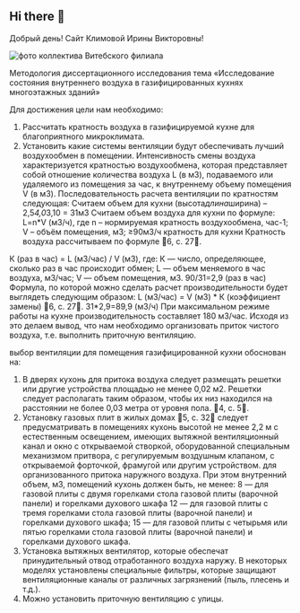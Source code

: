 ## Hi there 👋

Добрый день! Сайт Климовой Ирины Викторовны!

![фото коллектива Витебского филиала](https://github.com/user-attachments/assets/9d6c363c-e8c9-429d-94bd-9b6b4969a753)

Методология диссертационного исследования 
тема «Исследование состояния внутреннего воздуха в газифицированных кухнях многоэтажных зданий»


Для достижения цели нам необходимо:
1.	Рассчитать кратность воздуха в газифицируемой кухне для благоприятного микроклимата.
2.	Установить какие системы вентиляции будут обеспечивать лучший воздухообмен в помещении.
Интенсивность смены воздуха характеризуется кратностью воздухообмена, которая представляет собой отношение количества воздуха L (в м3), подаваемого или удаляемого из помещения за час, к внутреннему объему помещения V (в м3).
Последовательность расчета вентиляции по кратностям следующая:
Считаем объем для кухни (высота*длина*ширина) – 2,5*4,0*3,10 = 31м3
Считаем объем воздуха для кухни по формуле: L=n*V (м3/ч), где 
n – нормируемая кратность воздухообмена, час-1;
V – объём помещения, м3;  ≥90м3/ч кратность для кухни
Кратность воздуха рассчитываем по формуле 6, с. 27.

К (раз в час) = L (м3/час) / V (м3), где:
К — число, определяющее, сколько раз в час происходит обмен;
L — объем меняемого в час воздуха, м3/час;
V — объем помещения, м3.
90/31=2,9 (раз в час)
Формула, по которой можно сделать расчет производительности будет выглядеть следующим образом:
L (м3/час) = V (м3) * К (коэффициент замены) 6, с. 27.
31*2,9=89,9 (м3/ч)
При максимальном режиме работы на кухне производительность составляет 180 м3/час. Исходя из это делаем вывод, что нам необходимо организовать приток чистого воздуха, т.е. выполнить приточную вентиляцию.

выбор вентиляции для помещения газифицированной кухни обоснован на:
1.	В дверях кухонь для притока воздуха следует размещать решетки или другие устройства площадью не менее 0,02 м2. Решетки следует располагать таким образом, чтобы их низ находился на расстоянии не более 0,03 метра от уровня пола. 4, с. 5.
2.	Установку газовых плит в жилых домах 5, с. 32 следует предусматривать в помещениях кухонь высотой не менее 2,2 м с естественным освещением, имеющих вытяжной вентиляционный канал и окно с открываемой створкой, оборудованной специальным механизмом притвора, с регулируемым воздушным клапаном, с открываемой форточкой, фрамугой или другим устройством. для организованного притока наружного воздуха. При этом внутренний объем, м3, помещений кухонь должен быть, не менее:
8 — для газовой плиты с двумя горелками стола газовой плиты (варочной панели) и горелками духового шкафа
12 — для газовой плиты с тремя горелками стола газовой плиты (варочной панели) и горелками духового шкафа;
15 — для газовой плиты с четырьмя или пятью горелками стола газовой плиты (варочной панели) и горелками духового шкафа. 
3.	Установка вытяжных вентилятор, которые обеспечат принудительный отвод отработанного воздуха наружу. В некоторых моделях установлены специальные фильтры, которые защищают вентиляционные каналы от различных загрязнений (пыль, плесень и т.д.).
4.	Можно установить приточную вентиляцию с улицы.
